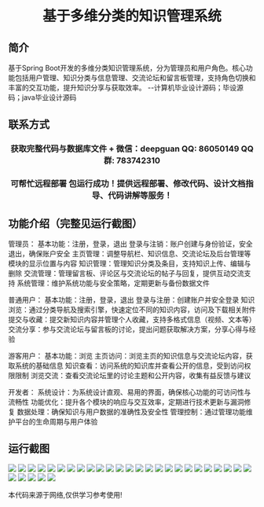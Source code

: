 <p><h1 align="center">基于多维分类的知识管理系统</h1></p>

## 简介
基于Spring Boot开发的多维分类知识管理系统，分为管理员和用户角色。核心功能包括用户管理、知识分类与信息管理、交流论坛和留言板管理，支持角色切换和丰富的交互功能，提升知识分享与获取效率。    --计算机毕业设计源码；毕设源码；java毕业设计源码


## 联系方式
<p><h3 align="center">获取完整代码与数据库文件 + 微信：deepguan QQ: 86050149 QQ群: 783742310</h3></p>
<p><h3 align="center">可帮忙远程部署 包运行成功！提供远程部署、修改代码、设计文档指导、代码讲解等服务！</h3></p>

## 功能介绍（完整见运行截图）
管理员： 基本功能：注册，登录，退出 登录与注销：账户创建与身份验证，安全退出，确保账户安全 主页管理：调整导航栏、知识信息、交流论坛及后台管理等模块的显示位置与内容 知识管理：管理知识分类及条目，支持知识上传、编辑与删除 交流管理：管理留言板、评论区与交流论坛的帖子与回复，提供互动交流支持 系统管理：维护系统功能与安全策略，定期更新与备份数据文件

普通用户： 基本功能：注册，登录，退出 登录与注册：创建账户并安全登录 知识浏览：通过分类导航及搜索引擎，快速定位不同的知识内容，访问及下载相关附件 提交与收藏：提交新知识内容并管理个人收藏，支持多格式信息（视频、文本等）交流分享：参与交流论坛与留言板的讨论，提出问题获取解决方案，分享心得与经验

游客用户： 基本功能：浏览 主页访问：浏览主页的知识信息与交流论坛内容，获取系统的基础信息 知识查看：访问系统的知识库并查看公开的信息，受到访问权限限制 浏览交流：查看交流论坛里的讨论主题和公开内容，收集有益反馈与建议

开发者： 系统设计：为系统设计直观、易用的界面，确保核心功能的可访问性与流畅性 功能优化：提升各个模块的响应与交互效率，定期进行技术更新与漏洞修复 数据处理：确保知识与用户数据的准确性及安全性 管理控制：通过管理功能维护平台的生命周期与用户体验


## 运行截图
![](img/001.jpg)
![](img/002.jpg)
![](img/003.jpg)
![](img/004.jpg)
![](img/005.jpg)
![](img/006.jpg)
![](img/007.jpg)
![](img/008.jpg)
![](img/009.jpg)
![](img/010.jpg)
![](img/011.jpg)
![](img/012.jpg)
![](img/013.jpg)
![](img/014.jpg)
![](img/015.jpg)
![](img/016.jpg)
![](img/017.jpg)
![](img/018.jpg)
![](img/019.jpg)
![](img/020.jpg)
![](img/021.jpg)
![](img/022.jpg)
![](img/023.jpg)
![](img/024.jpg)
![](img/025.jpg)
![](img/026.jpg)
![](img/027.jpg)
![](img/028.jpg)
![](img/029.jpg)
![](img/030.jpg)

<p>本代码来源于网络,仅供学习参考使用!</p>
